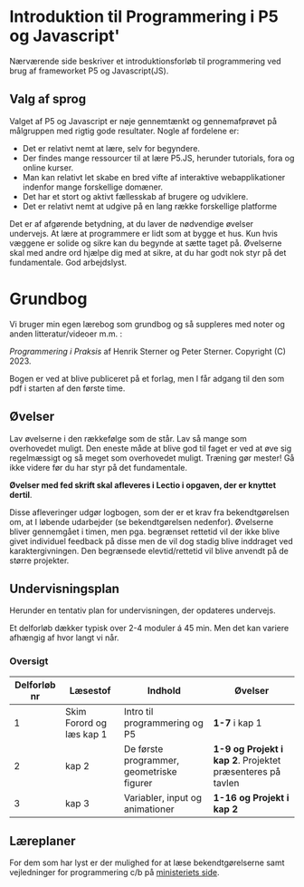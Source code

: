 # Introduktion til Programmering i P5 og Javascript'
Nærværende side beskriver et introduktionsforløb til programmering ved brug af frameworket P5 og Javascript(JS).


## Valg af sprog 
Valget af P5 og Javascript er nøje gennemtænkt og gennemafprøvet på målgruppen med rigtig gode resultater. 
Nogle af fordelene er:  
- Det er relativt nemt at lære, selv for begyndere. 
- Der findes mange ressourcer til at lære P5.JS, herunder tutorials, fora og online kurser.
- Man kan relativt let skabe en bred vifte af interaktive webapplikationer indenfor mange forskellige domæner.
- Det har et stort og aktivt fællesskab af brugere og udviklere.
- Det er relativt nemt at udgive på en lang række forskellige platforme 

Det er af afgørende betydning, at du laver de nødvendige øvelser undervejs. At lære at programmere er lidt som at bygge et hus. Kun hvis væggene er solide og sikre kan du begynde at sætte taget på. Øvelserne skal med andre ord hjælpe dig med at sikre, at du har godt nok styr på det fundamentale. 
God arbejdslyst.

# Grundbog
Vi bruger min egen lærebog som grundbog og så suppleres med noter og anden litteratur/videoer m.m. : 

_Programmering i Praksis_ af Henrik Sterner og Peter Sterner. Copyright (C) 2023. 

Bogen er ved at blive publiceret på et forlag, men I får adgang til den som pdf i starten af den første time. 

## Øvelser
Lav øvelserne i den rækkefølge som de står. Lav så mange som overhovedet muligt. Den eneste måde at blive god til faget er ved at øve sig regelmæssigt og så meget som overhovedet muligt. Træning gør mester! Gå ikke videre før du har styr på det fundamentale. 

**Øvelser med fed skrift skal afleveres i Lectio i opgaven, der er knyttet dertil**.

Disse afleveringer udgør logbogen, som der er et krav fra bekendtgørelsen om, at I løbende udarbejder (se bekendtgørelsen nedenfor). Øvelserne bliver gennemgået i timen, men pga. begrænset rettetid vil der ikke blive givet individuel feedback på disse men de vil dog stadig blive inddraget ved karaktergivningen. 
Den begrænsede elevtid/rettetid vil blive anvendt på de større projekter. 

## Undervisningsplan
Herunder en tentativ plan for undervisningen, der opdateres undervejs.  

Et delforløb dækker typisk over 2-4 moduler á 45 min. Men det kan variere afhængig af hvor langt vi når. 

### Oversigt
Delforløb nr       | Læsestof     | Indhold                     | Øvelser     |
----------- | ----------- | ----------------------------| ----------- |
1          |  Skim Forord og læs kap 1       | Intro til programmering og P5 |   **1-7** i kap 1         |
2 | kap 2 | De første programmer, geometriske figurer | **1-9 og Projekt i kap 2**. Projektet præsenteres på tavlen|    
3 | kap 3 | Variabler, input og animationer| **1-16 og Projekt i kap 2** |


## Læreplaner
For dem som har lyst er der mulighed for at læse bekendtgørelserne samt vejledninger for programmering c/b 
på [ministeriets side](https://www.uvm.dk/gymnasiale-uddannelser/fag-og-laereplaner/laereplaner-2017/valgfag-laereplaner-2017). 

